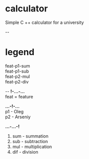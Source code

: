# calculator
Simple C ++ calculator for a university 

-- 
# legend

feat-p1-sum  
feat-p1-sub  
feat-p2-mul  
feat-p2-div  

-- 
**!-...-...**  
feat = feature  

**...-!-...**  
p1 - Oleg  
p2 - Arseniy  

**...-...-!**  
1. sum - summation  
2. sub - subtraction  
3. mul - multiplication  
4. dif - division  
